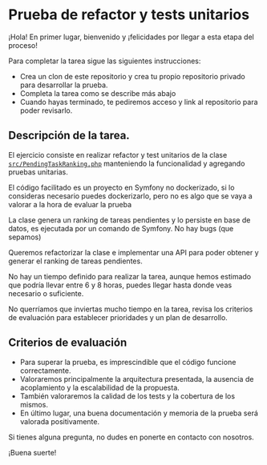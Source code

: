 # Prueba de refactor y tests unitarios

¡Hola! En primer lugar, bienvenido y ¡felicidades por llegar a esta etapa del proceso!

Para completar la tarea sigue las siguientes instrucciones:

- Crea un clon de este repositorio y crea tu propio repositorio privado para desarrollar la prueba.
- Completa la tarea como se describe más abajo
- Cuando hayas terminado, te pediremos acceso y link al repositorio para poder revisarlo.


## Descripción de la tarea.

El ejercicio consiste en realizar refactor y test unitarios de la clase [`src/PendingTaskRanking.php`](src/PendingTaskRanking.php)
manteniendo la funcionalidad y agregando pruebas unitarias.

El código facilitado es un proyecto en Symfony no dockerizado, si lo consideras necesario puedes dockerizarlo, pero no es algo que se vaya a valorar a la hora de evaluar la prueba

La clase genera un ranking de tareas pendientes y lo persiste en base de datos, es ejecutada por un comando de Symfony. No hay bugs (que sepamos)

Queremos refactorizar la clase e implementar una API para poder obtener y generar el ranking de tareas pendientes.

No hay un tiempo definido para realizar la tarea, aunque hemos estimado que podría llevar entre 6 y 8 horas,
puedes llegar hasta donde veas necesario o suficiente.

No querríamos que inviertas mucho tiempo en la tarea, revisa los criterios de evaluación para establecer prioridades y un plan de desarrollo.

## Criterios de evaluación

- Para superar la prueba, es imprescindible que el código funcione correctamente.
- Valoraremos principalmente la arquitectura presentada, la ausencia de acoplamiento y la escalabilidad de la propuesta.
- También valoraremos la calidad de los tests y la cobertura de los mismos.
- En último lugar, una buena documentación y memoria de la prueba será valorada positivamente.

Si tienes alguna pregunta, no dudes en ponerte en contacto con nosotros.

¡Buena suerte!